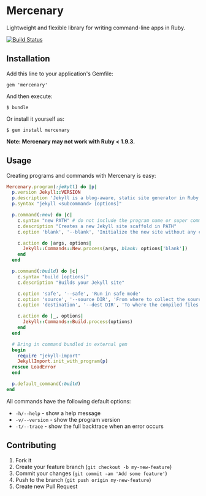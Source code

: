 # Mercenary

Lightweight and flexible library for writing command-line apps in Ruby.

[![Build Status](https://secure.travis-ci.org/jekyll/mercenary.png)](https://travis-ci.org/jekyll/mercenary)

## Installation

Add this line to your application's Gemfile:

    gem 'mercenary'

And then execute:

    $ bundle

Or install it yourself as:

    $ gem install mercenary

**Note: Mercenary may not work with Ruby < 1.9.3.**

## Usage

Creating programs and commands with Mercenary is easy:

```ruby
Mercenary.program(:jekyll) do |p|
  p.version Jekyll::VERSION
  p.description 'Jekyll is a blog-aware, static site generator in Ruby'
  p.syntax "jekyll <subcommand> [options]"

  p.command(:new) do |c|
    c.syntax "new PATH" # do not include the program name or super commands
    c.description "Creates a new Jekyll site scaffold in PATH"
    c.option 'blank', '--blank', 'Initialize the new site without any content.'

    c.action do |args, options|
      Jekyll::Commands::New.process(args, blank: options['blank'])
    end
  end

  p.command(:build) do |c|
    c.syntax "build [options]"
    c.description "Builds your Jekyll site"

    c.option 'safe', '--safe', 'Run in safe mode'
    c.option 'source', '--source DIR', 'From where to collect the source files'
    c.option 'destination', '--dest DIR', 'To where the compiled files should be written'

    c.action do |_, options|
      Jekyll::Commands::Build.process(options)
    end
  end

  # Bring in command bundled in external gem
  begin
    require "jekyll-import"
    JekyllImport.init_with_program(p)
  rescue LoadError
  end

  p.default_command(:build)
end
```

All commands have the following default options:

- `-h/--help` - show a help message
- `-v/--version` - show the program version
- `-t/--trace` - show the full backtrace when an error occurs

## Contributing

1. Fork it
2. Create your feature branch (`git checkout -b my-new-feature`)
3. Commit your changes (`git commit -am 'Add some feature'`)
4. Push to the branch (`git push origin my-new-feature`)
5. Create new Pull Request

